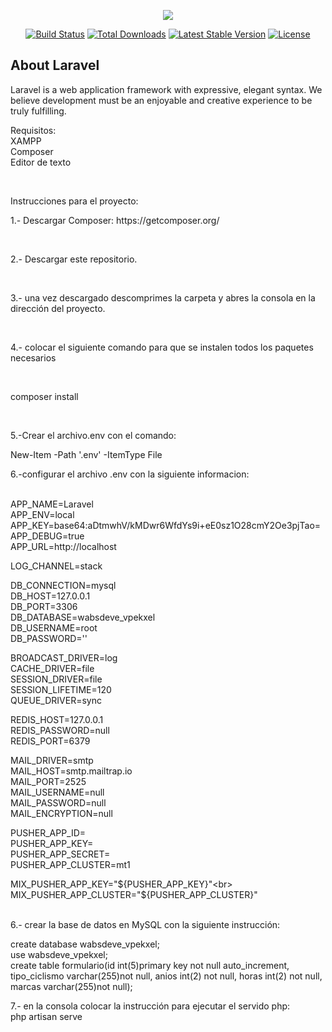 <p align="center"><img src="https://laravel.com/assets/img/components/logo-laravel.svg"></p>

<p align="center">
<a href="https://travis-ci.org/laravel/framework"><img src="https://travis-ci.org/laravel/framework.svg" alt="Build Status"></a>
<a href="https://packagist.org/packages/laravel/framework"><img src="https://poser.pugx.org/laravel/framework/d/total.svg" alt="Total Downloads"></a>
<a href="https://packagist.org/packages/laravel/framework"><img src="https://poser.pugx.org/laravel/framework/v/stable.svg" alt="Latest Stable Version"></a>
<a href="https://packagist.org/packages/laravel/framework"><img src="https://poser.pugx.org/laravel/framework/license.svg" alt="License"></a>
</p>

## About Laravel

Laravel is a web application framework with expressive, elegant syntax. We believe development must be an enjoyable and creative experience to be truly fulfilling. 
<br>
 <p>Requisitos:<br>
 XAMPP<br>
 Composer<br>   
 Editor de texto<br>
 </p><br>
 <p>Instrucciones para el proyecto:<br>
<p>1.- Descargar Composer: https://getcomposer.org/</p><br>
<p>2.- Descargar este repositorio.</p><br>
<p>3.- una vez descargado descomprimes la carpeta y abres la consola en la dirección del proyecto.</p><br>
<p>4.- colocar el siguiente comando para que se instalen todos los paquetes necesarios</p><br>
 <p>composer install</p><br>
    
<p>5.-Crear el archivo.env con el comando:</p>
<p>New-Item -Path '.env' -ItemType File</p>

<p>6.-configurar el archivo .env con la siguiente informacion:</p><br>
APP_NAME=Laravel<br>
APP_ENV=local<br>
APP_KEY=base64:aDtmwhV/kMDwr6WfdYs9i+eE0sz1O28cmY2Oe3pjTao=<br>
APP_DEBUG=true<br>
APP_URL=http://localhost<br>

LOG_CHANNEL=stack<br>

DB_CONNECTION=mysql<br>
DB_HOST=127.0.0.1<br>
DB_PORT=3306<br>
DB_DATABASE=wabsdeve_vpekxel<br>
DB_USERNAME=root<br>
DB_PASSWORD=''<br>

BROADCAST_DRIVER=log<br>
CACHE_DRIVER=file<br>
SESSION_DRIVER=file<br>
SESSION_LIFETIME=120<br>
QUEUE_DRIVER=sync<br>

REDIS_HOST=127.0.0.1<br>
REDIS_PASSWORD=null<br>
REDIS_PORT=6379<br>

MAIL_DRIVER=smtp<br>
MAIL_HOST=smtp.mailtrap.io<br>
MAIL_PORT=2525<br>
MAIL_USERNAME=null<br>
MAIL_PASSWORD=null<br>
MAIL_ENCRYPTION=null<br>

PUSHER_APP_ID=<br>
PUSHER_APP_KEY=<br>
PUSHER_APP_SECRET=<br>
PUSHER_APP_CLUSTER=mt1<br>

MIX_PUSHER_APP_KEY="${PUSHER_APP_KEY}"<br>
MIX_PUSHER_APP_CLUSTER="${PUSHER_APP_CLUSTER}"<br>
<br>

<p>6.- crear la base de datos en MySQL con la siguiente instrucción:</p>
<p>create database wabsdeve_vpekxel;<br>
use wabsdeve_vpekxel;<br>
create table formulario(id int(5)primary key not null auto_increment, tipo_ciclismo varchar(255)not null, anios int(2) not null, horas int(2) not null, marcas varchar(255)not null);<br></p>
7.- en la consola colocar la instrucción para ejecutar el servido php:<br>
php artisan serve
